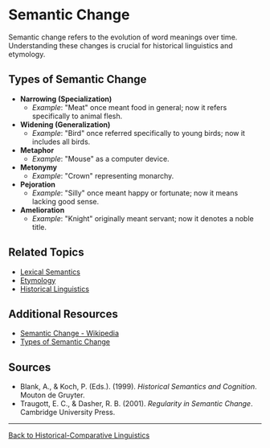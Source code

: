# Semantic Change

Semantic change refers to the evolution of word meanings over time. Understanding these changes is crucial for historical linguistics and etymology.

## Types of Semantic Change

- **Narrowing (Specialization)**
  - *Example*: "Meat" once meant food in general; now it refers specifically to animal flesh.
- **Widening (Generalization)**
  - *Example*: "Bird" once referred specifically to young birds; now it includes all birds.
- **Metaphor**
  - *Example*: "Mouse" as a computer device.
- **Metonymy**
  - *Example*: "Crown" representing monarchy.
- **Pejoration**
  - *Example*: "Silly" once meant happy or fortunate; now it means lacking good sense.
- **Amelioration**
  - *Example*: "Knight" originally meant servant; now it denotes a noble title.

## Related Topics

- [Lexical Semantics](../../Language/Inner-Structure/Semantics/Lexical-Semantics.md)
- [Etymology](Etymology.md)
- [Historical Linguistics](../Historical-Comparative-Linguistics.md)

## Additional Resources

- [Semantic Change - Wikipedia](https://en.wikipedia.org/wiki/Semantic_change)
- [Types of Semantic Change](https://glottopedia.org/wiki/Semantic_change)

## Sources

- Blank, A., & Koch, P. (Eds.). (1999). *Historical Semantics and Cognition*. Mouton de Gruyter.
- Traugott, E. C., & Dasher, R. B. (2001). *Regularity in Semantic Change*. Cambridge University Press.

---

[Back to Historical-Comparative Linguistics](../README.md)
